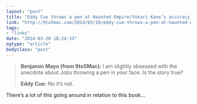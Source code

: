 ```yaml
---
layout: "post"
title: "Eddy Cue throws a pen at Haunted Empire/Yukari Kane’s accuracy, says story isn’t true"
link: "http://9to5mac.com/2014/03/19/eddy-cue-throws-a-pen-at-haunted-empires-yukari-kanes-accuracy-says-story-isnt-true/"
tags: 
- "links"
date: "2014-03-20 18:24:33"
ogtype: "article"
bodyclass: "post"
---
```


> **Benjamin Mayo (from 9to5Mac):** I am slightly obsessed with the anecdote about Jobs throwing a pen in your face. Is the story true?
> 
> **Eddy Cue:** No it’s not.

There’s a lot of this going around in relation to this book…